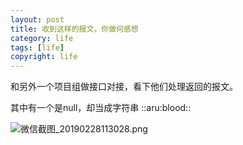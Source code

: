 ```yaml
---
layout: post
title: 收到这样的报文，你做何感想
category: life
tags: [life]
copyright: life
---
```


和另外一个项目组做接口对接，看下他们处理返回的报文。

其中有一个是null，却当成字符串 ::aru:blood:: 

![微信截图_20190228113028.png][1]


  [1]: https://niaobulashi.com/usr/uploads/2019/02/3757155571.png
